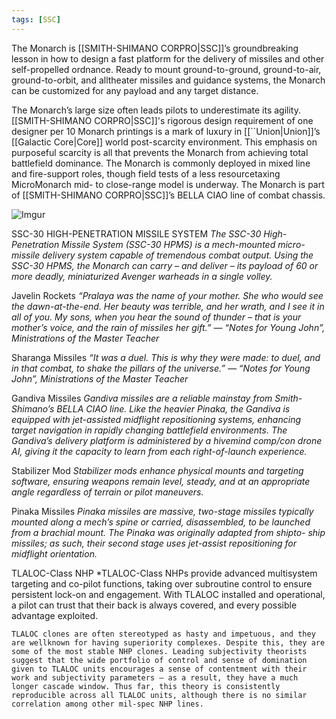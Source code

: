 ```yaml
---
tags: [SSC]
---
```


The Monarch is [[SMITH-SHIMANO CORPRO|SSC]]’s groundbreaking lesson in how to design a fast platform for the delivery of missiles and other self-propelled ordnance. Ready to mount ground-to-ground, ground-to-air, ground-to-orbit, and alltheater missiles and guidance systems, the Monarch can be customized for any payload and any target distance.

The Monarch’s large size often leads pilots to underestimate its agility. [[SMITH-SHIMANO CORPRO|SSC]]'s rigorous design requirement of one designer per 10 Monarch printings is a mark of luxury in [[``Union|Union]]’s [[Galactic Core|Core]] world post-scarcity environment. This emphasis on purposeful scarcity is all that prevents the Monarch from achieving total battlefield dominance. The Monarch is commonly deployed in mixed line and fire-support roles, though field tests of a less resourcetaxing MicroMonarch mid- to close-range model is underway. The Monarch is part of [[SMITH-SHIMANO CORPRO|SSC]]’s BELLA CIAO line of combat chassis.

![Imgur](https://i.imgur.com/GgkMNSu.png)

SSC-30 HIGH-PENETRATION MISSILE SYSTEM
	*The SSC-30 High-Penetration Missile System (SSC-30 HPMS) is a mech-mounted micro-missile delivery system capable of tremendous combat output. Using the SSC-30 HPMS, the Monarch can carry – and deliver – its payload of 60 or more deadly, miniaturized Avenger warheads in a single volley.*

Javelin Rockets
	*“Pralaya was the name of your mother. She who would see the dawn-at-the-end. Her beauty was terrible, and her wrath, and I see it in all of you. My sons, when you hear the sound of thunder – that is your mother’s voice, and the rain of missiles her gift.”*
	*— “Notes for Young John”,
	Ministrations of the Master Teacher*

Sharanga Missiles
	*“It was a duel. This is why they were made: to duel, and in that combat, to shake the pillars of the universe.”*
	*— “Notes for Young John”,
	Ministrations of the Master Teacher*

Gandiva Missiles
	*Gandiva missiles are a reliable mainstay from Smith-Shimano’s BELLA CIAO line. Like the heavier Pinaka, the Gandiva is equipped with jet-assisted midflight repositioning systems, enhancing target navigation in rapidly changing battlefield environments. The Gandiva’s delivery platform is administered by a hivemind comp/con drone AI, giving it the capacity to learn from each right-of-launch experience.*

Stabilizer Mod
	*Stabilizer mods enhance physical mounts and targeting software, ensuring weapons remain level, steady, and at an appropriate angle regardless of terrain or pilot maneuvers.*

Pinaka Missiles
	*Pinaka missiles are massive, two-stage missiles typically mounted along a mech’s spine or carried, disassembled, to be launched from a brachial mount. The Pinaka was originally adapted from shipto- ship missiles; as such, their second stage uses jet-assist repositioning for midflight orientation.*

TLALOC-Class NHP
*TLALOC-Class NHPs provide advanced multisystem targeting and co-pilot functions, taking over subroutine control to ensure persistent lock-on and engagement. With TLALOC installed and operational, a pilot can trust that their back is always covered, and every possible advantage exploited.

	TLALOC clones are often stereotyped as hasty and impetuous, and they are wellknown for having superiority complexes. Despite this, they are some of the most stable NHP clones. Leading subjectivity theorists suggest that the wide portfolio of control and sense of domination given to TLALOC units encourages a sense of contentment with their work and subjectivity parameters – as a result, they have a much longer cascade window. Thus far, this theory is consistently reproducible across all TLALOC units, although there is no similar correlation among other mil-spec NHP lines.